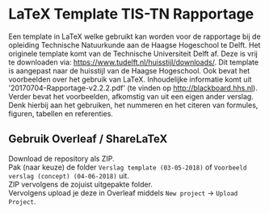 # LaTeX Template TIS-TN Rapportage
Een template in LaTeX welke gebruikt kan worden voor de rapportage bij de opleiding Technische Natuurkunde aan de Haagse Hogeschool te Delft. Het originele template komt van de Technische Universiteit Delft af. Deze is vrij te downloaden via: https://www.tudelft.nl/huisstijl/downloads/. Dit template is aangepast naar de huisstijl van de Haagse Hogeschool. Ook bevat het voorbeelden over het gebruik van LaTeX. Inhoudelijke informatie komt uit '20170704-Rapportage-v2.2.2.pdf' (te vinden op http://blackboard.hhs.nl). Verder bevat het voorbeelden, afkomstig van uit een eigen ander verslag. Denk hierbij aan het gebruiken, het nummeren en het citeren van formules, figuren, tabellen en referenties.

## Gebruik Overleaf / ShareLaTeX
Download de repository als ZIP.  
Pak (naar keuze) de folder `Verslag template (03-05-2018)` of `Voorbeeld verslag (concept) (04-06-2018)` uit.  
ZIP vervolgens de zojuist uitgepakte folder.  
Vervolgens upload je deze in Overleaf middels `New project` -> `Upload Project`.  
